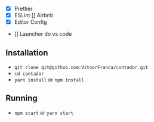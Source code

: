 - [x] Prettier
- [x] ESLint
      [] Airbnb
- [x] Editor Config

- [] Launcher do vs code

## Installation

- `git clone git@github.com:VitoorFranca/contador.git`
- `cd contador`
- `yarn install` or `npm install`

## Running
     
- `npm start` or `yarn start`
